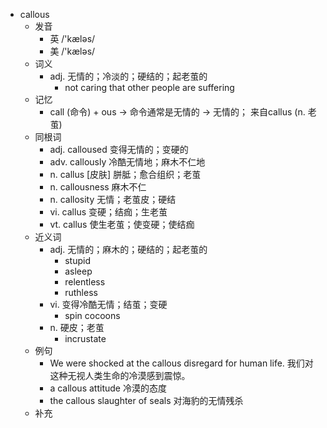- callous
  - 发音
    - 英 /'kæləs/
    - 美 /'kæləs/
  - 词义
    - adj. 无情的；冷淡的；硬结的；起老茧的
      - not caring that other people are suffering
  - 记忆
    - call (命令) + ous → 命令通常是无情的 → 无情的； 来自callus (n. 老茧)
  - 同根词
    - adj. calloused 变得无情的；变硬的
    - adv. callously 冷酷无情地；麻木不仁地
    - n. callus [皮肤] 胼胝；愈合组织；老茧
    - n. callousness 麻木不仁
    - n. callosity 无情；老茧皮；硬结
    - vi. callus 变硬；结痂；生老茧
    - vt. callus 使生老茧；使变硬；使结痂
  - 近义词
    - adj. 无情的；麻木的；硬结的；起老茧的
      - stupid
      - asleep
      - relentless
      - ruthless
    - vi. 变得冷酷无情；结茧；变硬
      - spin cocoons
    - n. 硬皮；老茧
      - incrustate
  - 例句
    - We were shocked at the callous disregard for human life. 我们对这种无视人类生命的冷漠感到震惊。
    - a callous attitude 冷漠的态度
    - the callous slaughter of seals 对海豹的无情残杀
  - 补充